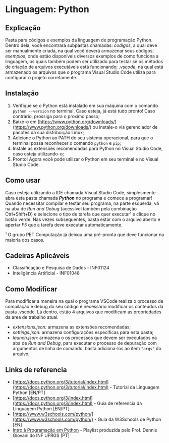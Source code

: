 # Linguagem: Python

## Explicação

Pasta para códigos e exemplos da linguagem de programação Python. Dentro dela, você encontrará subpastas chamadas: *codigos*, a qual deve ser manualmente criada, na qual você deverá armazenar seus códigos; *exemplos*, onde estão disponíveis diversos exemplos de como funciona a linguagem, os quais também podem ser utilizado para testar se os métodos de criação de arquivos executáveis está funcionando; *.vscode*, na qual está armazenado os arquivos que o programa Visual Studio Code utiliza para configurar o projeto corretamente.

## Instalação

1. Verifique se o Python está instalado em sua máquina com o comando `python --version` no terminal. Caso esteja, já está tudo pronto! Caso contrario, prossiga para o proximo passo;
2. Baixe-o em [https://www.python.org/downloads/](https://www.python.org/downloads/) ou instale-o via gerenciador de pacotes da sua distribuição Linux;
3. Adicione o Python ao PATH do seu sistema operacional, para que o terminal possa reconhecer o comando `python` e `pip`;
4. Instale as extensões recomendadas para Python no Visual Studio Code, caso esteja utilizando-o;
5. Pronto! Agora você pode utilizar o Python em seu terminal e no Visual Studio Code.

## Como usar

Caso esteja utilizando a IDE chamada Visual Studio Code, simplesmente abra esta pasta chamada ***Python*** no programa e comece a programar! Quando necessitar compilar e testar seu programa, na parte esquerda, vá na aba de *Run and Debug* (acessível também pela combinação Ctrl+Shift+D) e selecione o tipo de tarefa que quer executar¹ e clique no botão verde. Nas vezes subsequentes, basta estar com o arquivo aberto e apertar *F5* que a tarefa deve executar automaticamente.

¹ O grupo PET Computação já deixou uma pré-pronta que deve funcionar na maioria dos casos.

## Cadeiras Aplicáveis

* Classificação e Pesquisa de Dados - INF01124
* Inteligência Artificial - INF01048

## Como Modificar

Para modificar a maneira na qual o programa VSCode realiza o processo de compilação e debug do seu código é necessário modificar os conteúdos da pasta .vscode. Lá dentro, estão 4  arquivos que modificam as propriedades da area de trabalho atual.

* *extensions.json:* armazena as extensões recomendadas;
* *settings.json:* armazena configurações especificas para esta pasta;
* *launch.json:* armazena o os processos que devem ser executados na aba de *Run and Debug*, para executar o processo de depuração com argumentos de linha de comando, basta adiciona-los ao item `"args"` do arquivo;

## Links de referencia

* [https://docs.python.org/3/tutorial/index.html](https://docs.python.org/3/tutorial/index.html) - Tutorial da Linguagem Python [EN/PT]
* [https://docs.python.org/3/index.html](https://docs.python.org/3/index.html) - Guia de referencia da Linguagem Python [EN/PT]
* [https://www.w3schools.com/python/](https://www.w3schools.com/python/) - Guia da W3Schools de Python [EN]
* [Intro à Programação em Python](https://www.youtube.com/watch?v=5x_IveLQ-UE&list=PLtwdb83BFgnIeG9aPlfMhNUYIFSZ_GBYz) - Playlist produzida pelo Prof. Dennis Giovani do INF UFRGS [PT]
